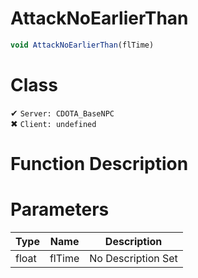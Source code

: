 # AttackNoEarlierThan
```js
void AttackNoEarlierThan(flTime)
```
# Class
✔ `Server: CDOTA_BaseNPC`  
✖ `Client: undefined`  

# Function Description

# Parameters
Type|Name|Description
--|--|--
float|flTime|No Description Set
